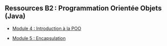 ## Ressources B2 : Programmation Orientée Objets (Java)

- [Module 4 : Introduction à la POO](M4-oop-intro.pdf)

- [Module 5 : Encapsulation](M5-encapsulation.pdf)
